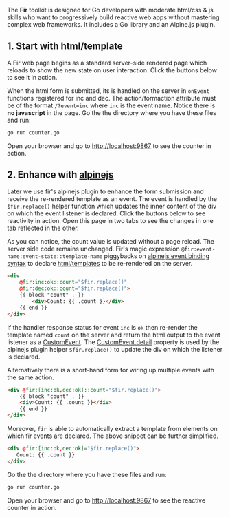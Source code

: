  <!-- start hero -->

The **Fir** toolkit is designed for Go developers with moderate html/css & js skills who want to progressively build reactive web apps without mastering complex web frameworks. It includes a Go library and an Alpine.js plugin.

<!-- end hero -->

<!-- start section1.0 -->

## 1. Start with html/template

A Fir web page begins as a standard server-side rendered page which reloads to show the new state on user interaction. Click the buttons below to see it in action.

<!-- end section1.0 -->

<!-- start section1.1 -->

When the html form is submitted, its is handled on the server in `onEvent` functions registered for inc and dec. The action/formaction attribute must be of the format `/?event=inc` where `inc` is the event name. Notice there is **no javascript** in the page.
Go the the directory where you have these files and run:

```bash
go run counter.go
```

Open your browser and go to [http://localhost:9867](http://localhost:9867) to see the counter in action.

<!-- end section1.1 -->

<!-- start section2.0 -->

## 2. Enhance with [alpinejs](https://alpinejs.dev/)

Later we use fir's alpinejs plugin to enhance the form submission and receive the re-rendered template as an event. The event is handled by the `$fir.replace()` helper function which updates the inner content of the div on which the event listener is declared. Click the buttons below to see reactivity in action. Open this page in two tabs to see the changes in one tab reflected in the other.

<!-- end section2.0 -->

<!-- start section2.1 -->

As you can notice, the count value is updated without a page reload. The server side code remains unchanged.
Fir's magic expression `@fir:event-name:event-state::template-name` piggybacks on [alpinejs event binding syntax](https://alpinejs.dev/directives/on#custom-events) to declare [html/templates](https://pkg.go.dev/html/template) to be re-rendered on the server.

<!-- end section2.1 -->

<!-- start section2.2 -->

```html
<div 
    @fir:inc:ok::count="$fir.replace()"
    @fir:dec:ok::count="$fir.replace()">
    {{ block "count" . }}
        <div>Count: {{ .count }}</div>
    {{ end }}
</div>
```

If the handler response status for event `inc` is `ok` then re-render the template named `count` on the server and return the html output to the event listener as a [CustomEvent](https://developer.mozilla.org/en-US/docs/Web/API/CustomEvent). The [CustomEvent.detail](https://developer.mozilla.org/en-US/docs/Web/API/CustomEvent/detail) property is used by the alpinejs plugin helper `$fir.replace()` to update the div on which the listener is declared.

<!-- end section2.2 -->

<!-- start section2.3 -->

Alternatively there is a short-hand form for wiring up multiple events with the same action.

```html
<div @fir:[inc:ok,dec:ok]::count="$fir.replace()">
    {{ block "count" . }}
    <div>Count: {{ .count }}</div>
    {{ end }}
</div>
```

Moreover, `fir` is able to automatically extract a template from elements on which fir events are declared. The above snippet can be further simplified.

```html
<div @fir:[inc:ok,dec:ok]="$fir.replace()">
   Count: {{ .count }}
</div>
```

Go the the directory where you have these files and run:

```bash
go run counter.go
```

Open your browser and go to [http://localhost:9867](http://localhost:9867) to see the reactive counter in action.

<!-- end section2.3 -->
